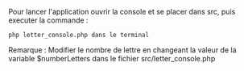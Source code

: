 Pour lancer l'application ouvrir la console et se placer dans src, puis executer la commande :

```php letter_console.php dans le terminal```

Remarque :
Modifier le nombre de lettre en changeant la valeur de la variable $numberLetters dans le fichier src/letter_console.php